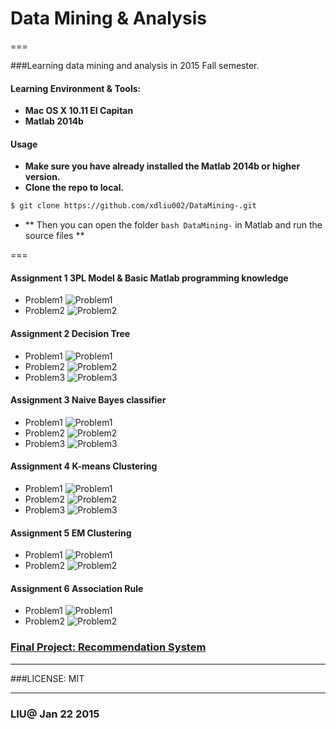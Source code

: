 # Data Mining & Analysis

===

###Learning data mining and analysis in 2015 Fall semester.
#### **Learning Environment & Tools:**
-  **Mac OS X 10.11 EI Capitan** 	
-  **Matlab 2014b**


#### Usage

- **Make sure you have already installed the Matlab 2014b or higher version.**
- **Clone the repo to local.**

```bash
$ git clone https://github.com/xdliu002/DataMining-.git
```


- ** Then you can open the folder ```bash DataMining-``` in Matlab and run the source files **

===

#### Assignment 1  3PL Model & Basic Matlab programming knowledge

- Problem1 ![Problem1](http://cl.ly/192v0Q2r0q1J)
- Problem2 ![Problem2](http://cl.ly/1q331W1G1m0w)


#### Assignment 2  Decision Tree 
- Problem1 ![Problem1](http://cl.ly/3m380e1v3a13)
- Problem2 ![Problem2](http://cl.ly/0R1Y361u1E2l)
- Problem3 ![Problem3](http://cl.ly/2j1x2X3K320P)


#### Assignment 3  Naive Bayes classifier
- Problem1 ![Problem1](http://cl.ly/202R1U1C0H40)
- Problem2 ![Problem2](http://cl.ly/3y1w0K383X3n)
- Problem3 ![Problem3](http://cl.ly/2L3t0S1t0l07)


#### Assignment 4  K-means Clustering

- Problem1 ![Problem1](http://cl.ly/3L0L220a1D1N)
- Problem2 ![Problem2](http://cl.ly/2g341C3U172S)
- Problem3 ![Problem3](http://cl.ly/1l2e26260U2B)

 
#### Assignment 5  EM Clustering 

- Problem1 ![Problem1](http://cl.ly/240r1t2E0g3O)
- Problem2 ![Problem2](http://cl.ly/0v3Q15073B0G)


#### Assignment 6  Association Rule

- Problem1 ![Problem1](http://cl.ly/3m3D072t1U0B)
- Problem2 ![Problem2](http://cl.ly/1A193S3k3Y3q)


### [Final Project: Recommendation System](https://github.com/xdliu002/DataMiningFinalProject) 

---

###LICENSE:
 MIT

---

### LIU@ Jan 22 2015

